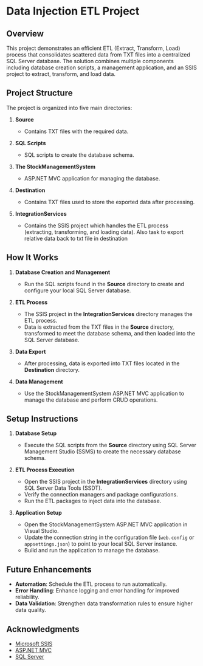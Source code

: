 # Data Injection ETL Project

## Overview

This project demonstrates an efficient ETL (Extract, Transform, Load) process that consolidates scattered data from TXT files into a centralized SQL Server database. The solution combines multiple components including database creation scripts, a management application, and an SSIS project to extract, transform, and load data.

## Project Structure

The project is organized into five main directories:

1. **Source**  
   - Contains TXT files with the required data.
  
2. **SQL Scripts**
   - SQL scripts to create the database schema.
  
3. **The StockManagementSystem**
   - ASP.NET MVC application for managing the database.

4. **Destination**  
   - Contains TXT files used to store the exported data after processing.

5. **IntegrationServices**  
   - Contains the SSIS project which handles the ETL process (extracting, transforming, and loading data). Also task to export relative data back to txt file in destination


## How It Works

1. **Database Creation and Management**  
   - Run the SQL scripts found in the **Source** directory to create and configure your local SQL Server database.

2. **ETL Process**  
   - The SSIS project in the **IntegrationServices** directory manages the ETL process.
   - Data is extracted from the TXT files in the **Source** directory, transformed to meet the database schema, and then loaded into the SQL Server database.

3. **Data Export**  
   - After processing, data is exported into TXT files located in the **Destination** directory.

4. **Data Management**
   - Use the StockManagementSystem ASP.NET MVC application to manage the database and perform CRUD operations.

## Setup Instructions

1. **Database Setup**  
   - Execute the SQL scripts from the **Source** directory using SQL Server Management Studio (SSMS) to create the necessary database schema.

2. **ETL Process Execution**  
   - Open the SSIS project in the **IntegrationServices** directory using SQL Server Data Tools (SSDT).
   - Verify the connection managers and package configurations.
   - Run the ETL packages to inject data into the database.

3. **Application Setup**  
   - Open the StockManagementSystem ASP.NET MVC application in Visual Studio.
   - Update the connection string in the configuration file (`web.config` or `appsettings.json`) to point to your local SQL Server instance.
   - Build and run the application to manage the database.

## Future Enhancements

- **Automation**: Schedule the ETL process to run automatically.
- **Error Handling**: Enhance logging and error handling for improved reliability.
- **Data Validation**: Strengthen data transformation rules to ensure higher data quality.
  
## Acknowledgments

- [Microsoft SSIS](https://docs.microsoft.com/en-us/sql/integration-services/ssis-overview)
- [ASP.NET MVC](https://dotnet.microsoft.com/apps/aspnet/mvc)
- [SQL Server](https://www.microsoft.com/en-us/sql-server)
